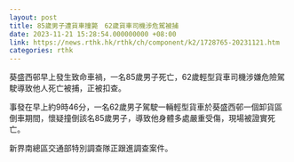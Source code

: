 ```yaml
---
layout: post
title: 85歲男子遭貨車撞斃　62歲貨車司機涉危駕被捕
date: 2023-11-21 15:28:54.000000000 +08:00
link: https://news.rthk.hk/rthk/ch/component/k2/1728765-20231121.htm
categories: rthk
---
```


葵盛西邨早上發生致命車禍，一名85歲男子死亡，62歲輕型貨車司機涉嫌危險駕駛導致他人死亡被捕，正被扣查。

事發在早上約9時46分，一名62歲男子駕駛一輛輕型貨車於葵盛西邨一個卸貨區倒車期間，懷疑撞倒該名85歲男子，導致他身體多處嚴重受傷，現場被證實死亡。  

新界南總區交通部特別調查隊正跟進調查案件。
